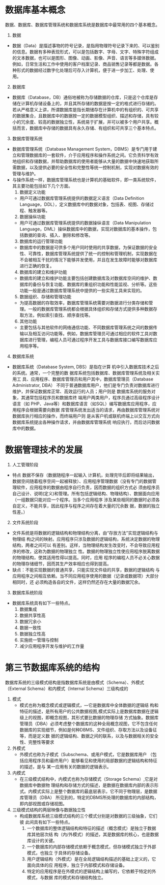 
# 数据库基本概念
数据、数据库、数据库管理系统和数据库系统是数据库中最常用的四个基本概念。

1. 数据
  * 数据（Data）是描述事物的符号记录，是指用物理符号记录下来的、可以鉴别的信息。数据有多种表现形式，可以是包括数字、字母、文字、特殊字符组成的文本数据，也可以是图形、图像、动画、影像、声音、语言等多媒体数据。例如，日常生活和工作中使用的客户档案记录、商品销售记录等都是数据。各种形式的数据经过数字化处理后可存入计算机，便于进一步加工、处理、使用。
2. 数据库
  * 数据库（Database，DB）通俗地被称为存储数据的仓库，只是这个仓库是存储在计算机存储设备上的，并且其所存储的数据是按一定的格式进行存储的。若从严格意义上讲，所谓数据库是指长期储存在计算机中的有组织的、可共享的数据集合，且数据库中的数据按一定的数据模型组织、描述和存储，具有较小的冗余度、较高的数据独立性，系统易于扩展，并可以被多个用户共享。概括而言，数据库中存储的数据具有永久存储、有组织和可共享三个基本特点。
3. 数据库管理系统
 * 数据库管理系统（Database Management System，DBMS）是专门用于建立和管理数据库的一套软件，介于应用程序和操作系统之间。它负责科学有效地组织和存储数据，并帮助数据库的使用者能够从大量的数据中快速地获取所需数据，以及提供必要的安全性和完整性等统一控制机制，实现对数据有效的管理与维护。
 * 与操作系统一样，数据库管理系统也是计算机的基础软件，即一类系统软件，其主要功能包括如下几个方面。
   1. 数据定义功能
   * 用户可通过数据库管理系统提供的数据定义语言（Data Definition Language，DDL），定义数据库中的数据对象，包括表、视图、存储过程、触发器等。
   2. 数据操纵功能
   * 用户可通过数据库管理系统提供的数据操纵语言（Data Manipulation Language，DML）操纵数据库中的数据，实现对数据库的基本操作，包括数据的查询、插入、删除和修改等。
   3. 数据库的运行管理功能
   * 数据库中的数据是可供多个用户同时使用的共享数据，为保证数据的安全性、可靠性，数据库管理系统提供了统一的控制和管理机制，实现数据在不会被相互干扰的情况下能够并发使用，并且在发生故障时能够对数据库进行正确的恢复。
   4. 数据库的建立和维护功能
   * 数据库的建立和维护功能主要包括创建数据库及对数据库空间的维护、数据库的备份与恢复功能、数据库的重组织功能和性能监视、分析等。这些功能一般是通过数据库管理系统中提供的一些实用工具来实现的。
   5. 数据组织、存储和管理功能
   * 为提高数据的存取效率，数据库管理系统需要对数据进行分类存储和管理。一般的数据库管理系统都会根据具体组织和存储方式提供多种数据存取方法，例如索引查找、顺序查找等。
   6. 其他功能
   * 主要包括与其他软件的网络通信功能、不同数据库管理系统之间的数据传输以及相互访问功能等。例如，数据库管理员可通过相应的软件工具对数据库进行管理，编程人员可通过程序开发工具与数据库接口编写数据库应用程序等。
4. 数据库系统
 * 数据库系统（Database System, DBS）是指在计算 机中引入数据库技术之后的系统。通常，一个完整的数 据库系统包括数据库、数据库管理系统及相关实用工 具、应用程序、数据库管理员和用户其中，数据库管理员（Database Administrator, DBA） 不同于普通数据库用户，他们是专门负责对数据库进行 维护，并保证数据库正常、高效运行的人员；用户则是 数据库系统的服务对象，其通常包括程序员和数据库终 端用户两类用户，程序员通过高级程序设计语言（如
PHP、Java等）和数据库语言（如SQL）编写数据库应用程序，应用程序会根据需要向数据 库管理系统发出适当的请求，再由数据库管理系统对数据库执行相应的操作，而终端用户则 是从客户机或联机终端上以交互方式向数据库系统提出各种操作请求，并由数据库管理系统 响应执行，而后访问数据库中的数据。
# 数据管理技术的发展
1. 人工管理阶段
 * 特点 数据不保存（数据随程序一起输入 计算机，处理完毕后即将结果输出，数据空间随着程序空间一起被释放）、应用程序管理数据（没有专门的数据管理软件，应用程序的数据由程序自行负责，因而数据的组织方式必 须由程序员自己设计、说明(定义)和管理。所有包括逻辑结构、物理结构）、数据面向应用（一组数据只能对应一个程序。当多个应用程序 涉及某些相同的数据时必须各自定义，不能共享，因此程序与程序之间存在着大量的冗余数 据，数据的独立性差。）
2. 文件系统阶段
 * 文件系统是将数据的逻辑结构和物理结构分离，由“存放方法”实现逻辑结构与物理结 构之间的映射。应用程序只涉及数据的逻辑结构，系统决定数据的物理结构，两者之间可以 有差别。这样，当物理结构发生改变时，不会导致应用程序的修改，这称为数据的物理独立 性。数据的物理独立性使应用程序脱离数据的物理结构，使其适用性得以提高。同时，应用 程序的编程人员不必关心数据的物理存储细节，因而其生产效率相应也得到提高。
 * 缺点：不能实现数据的普通共享，只能实现文件级的共享，数据的逻辑结构 与应用程序之间相互依赖。当不同应用程序使用的数据（记录或数据项）大部分相同时，还 必须构造各自的文件，这样仍然还存在大量的数据冗余。
3. 数据库系统阶段
 * 数据库系统具有如下一些特点。
   1. 数据集成
  	2. 数据共享性高
   3. 数据冗余小
   4. 数据一致性
   5. 数据独立性高
   6. 实施统一管理与控制
   7. 减少应用程序开发与维护的工作量
# 第三节数据库系统的结构
数据库系统的三级模式结构是指数据库系统是由模式（Schema）、外模式 （External Schema）和内模式（Internal Schema）三级构成的
 1. 模式
    * 模式也称为概念模式或逻辑模式，—它是数据库中全体数据的逻辑结 构和特征的描述，是所有用户的公共数据视图,模式实际上是数据库数据在逻辑级上的视图，即概念视图，其形式要比数据的物理存储 方式抽象。数据库管理员（DBA）必须考虑整个数据库的这种全局概念视图，它不包含任何 数据库的实现细节，例如是何种DBMS、文件组织、存取方法以及设备征等，而是定义数 据的逻辑结构、数据之间的联系，以及与数据相关的安全性、完整性等要求
 2. 外模式
    * 外模式也称为子模式（Subschema、或用户模式，它是数据库用户 （包括应用程序员和最终用户）能够看见和使用的局部数据的逻辑结构和特征的描述，是与 某一应用有关的数据的逻辑表示。
 3. 内模式
    * 在三级模式结构中，内模式也称为存储模式（Storage Schema）,它是对数据库中数据物 理结构和存储方式的描述，是数据在数据库内部的表示形式。内模式实际上是整个数据库的最底层表示，它不同于物理层，是数据库管理员（DBA） 所见到的，特定的DBMS所处理的数据库的内部结构，即内部视图或存储视图。
 4. 三级模式结构的两层映像与数据独立性
    * 构成数据库系统三级模式结构的三个模式分别是对数据的三级抽象，它们彼 此间具有如下一些特点。
      1. 一个数据库的整体逻辑结构和特征的描述（概念模式）是独立于数据库其他层次结 构（内/外模式）的描述，其是数据库的核心，也是数据库设计的关键。
      2. 一个数据库的内部存储模式依赖于概念模式，但存储模式独立于外部模式，也独立 于具体的存储设备。
      3.	用户逻辑结构（外模式）是在全局逻辑结构描述的基础上定义的，它面向具体的应 用程序，独立于内部模式和存储设备。
      4. 特定的应用程序是在外模式的逻辑结构上编写的，它依赖于特定的外模式，与数据 库的模式和存储结构独立。
